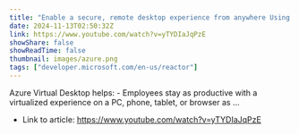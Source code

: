 ```yaml
---
title: "Enable a secure, remote desktop experience from anywhere Using AVD"
date: 2024-11-13T02:50:32Z
link: https://www.youtube.com/watch?v=yTYDIaJqPzE
showShare: false
showReadTime: false
thumbnail: images/azure.png
tags: ["developer.microsoft.com/en-us/reactor"]
---
```

Azure Virtual Desktop helps: - Employees stay as productive with a virtualized experience on a PC, phone, tablet, or browser as ...

- Link to article: https://www.youtube.com/watch?v=yTYDIaJqPzE